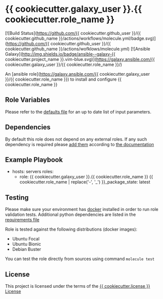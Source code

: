# {{ cookiecutter.galaxy_user }}.{{ cookiecutter.role_name }}

[![Build Status](https://github.com/{{ cookiecutter.github_user }}/{{ cookiecutter.github_name }}/actions/workflows/molecule.yml/badge.svg)](https://github.com/{{ cookiecutter.github_user }}/{{ cookiecutter.github_name }}/actions/wofklows/molecule.yml)
[![Ansible Galaxy](http://img.shields.io/badge/ansible--galaxy-{{ cookiecutter.project_name }}.vim-blue.svg)](https://galaxy.ansible.com/{{ cookiecutter.galaxy_user }}/{{ cookiecutter.role_name }}/)

<!--
[![Ansible Galaxy](https://img.shields.io/badge/dynamic/json?color=blueviolet&label={{ cookiecutter.galaxy_user }}/{{ cookiecutter.role_name }}&query=%24.summary_fields.versions%5B0%5D.name&url=https%3A%2F%2Fgalaxy.ansible.com%2Fapi%2Fv1%2Froles%2F<galaxy_id>%2F%3Fformat%3Djson)](https://galaxy.ansible.com/{{ cookiecutter.galaxy_user }}/{{ cookiecutter.role_name }}/)
 -->

An [ansible role](https://galaxy.ansible.com/{{ cookiecutter.galaxy_user }}/{{ cookiecutter.role_name }}) to install and configure {{ cookiecutter.role_name }}

## Role Variables

Please refer to the [defaults file](/defaults/main.yml) for an up to date list of input parameters.

## Dependencies

By default this role does not depend on any external roles. If any such dependency is required please [add them](/meta/main.yml) according to [the documentation](http://docs.ansible.com/ansible/playbooks_roles.html#role-dependencies)

## Example Playbook

- hosts: servers
  roles:
     - role: {{ cookiecutter.galaxy_user }}.{{ cookiecutter.role_name }}
       {{ cookiecutter.role_name | replace('-', '_') }}_package_state: latest

## Testing

Please make sure your environment has [docker](https://www.docker.com) installed in order to run role validation tests. Additional python dependencies are listed in the [requirements file](https://github.com/nephelaiio/ansible-role-requirements/blob/master/requirements.txt)

Role is tested against the following distributions (docker images):

  * Ubuntu Focal
  * Ubuntu Bionic
  * Debian Buster

You can test the role directly from sources using command ` molecule test `

## License

This project is licensed under the terms of the [{{ cookiecutter.license }} License](/LICENSE)
